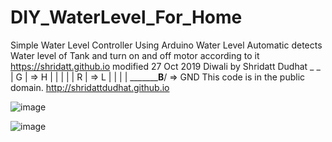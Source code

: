# DIY_WaterLevel_For_Home
Simple Water Level Controller Using Arduino
Water Level
Automatic detects Water level of Tank and turn on and off motor according to it
https://shridatt.github.io
modified 27 Oct 2019 Diwali
by Shridatt Dudhat
           _            _
           |         G  |  => H
           |            |
           |            |
           |         R  |  => L
           |            |
           |            |
           \_________B__/  => GND
This code is in the public domain.
http://shridattdudhat.github.io

![image](https://user-images.githubusercontent.com/28555587/93738080-8170aa00-fc02-11ea-819e-62bad9f96655.png)



![image](https://user-images.githubusercontent.com/28555587/93708925-ce4b7680-fb57-11ea-865b-05f706841755.png)
